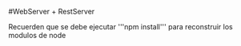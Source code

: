 #WebServer + RestServer

Recuerden que se debe ejecutar '''npm install''' para reconstruir los modulos de node